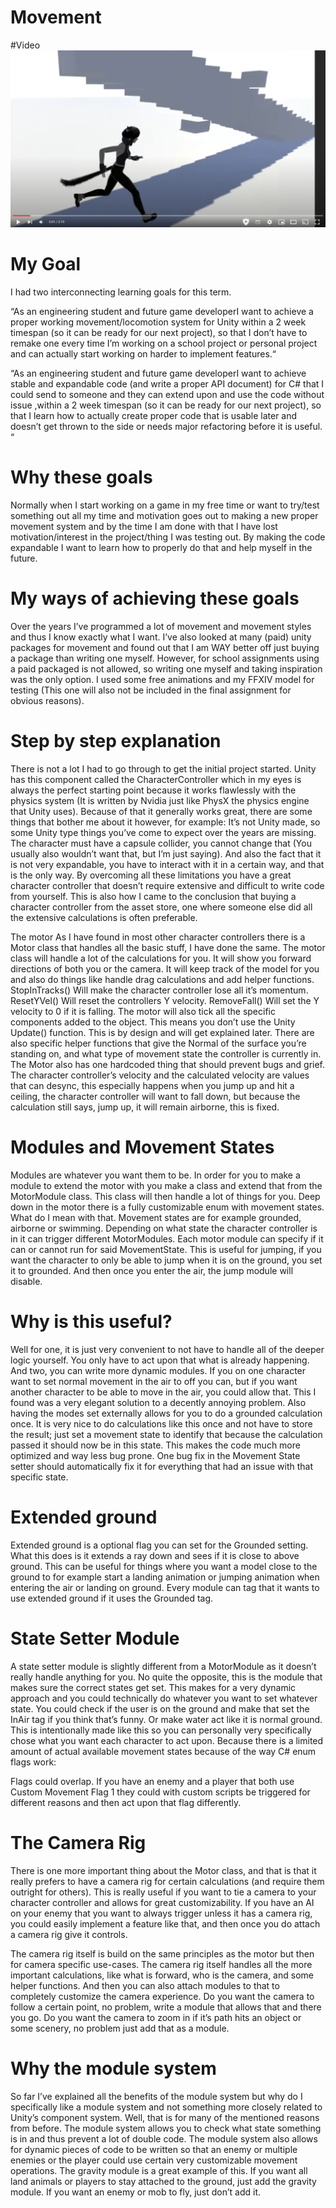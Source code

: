 # Movement

#Video
[![Movement Video](https://github.com/Glyceri/Movement/blob/main/Walking.png)](https://www.youtube.com/watch?v=hqfhNVeS_VA "Walking")

# My Goal
I had two interconnecting learning goals for this term. 

“As an engineering student and future game developerI want to achieve a proper working movement/locomotion system for Unity within a 2 week timespan (so it can be ready for our next project), so that I don’t have to remake one every time I’m working on a school project or personal project and can actually start working on harder to implement features.“

“As an engineering student and future game developerI want to achieve stable and expandable code (and write a proper API document) for C# that I could send to someone and they can extend upon and use the code without issue ,within a 2 week timespan (so it can be ready for our next project), so that I learn how to actually create proper code that is usable later and doesn’t get thrown to the side or needs major refactoring before it is useful. “

# Why these goals
Normally when I start working on a game in my free time or want to try/test something out all my time and motivation goes out to making a new proper movement system and by the time I am done with that I have lost motivation/interest in the project/thing I was testing out. By making the code expandable I want to learn how to properly do that and help myself in the future. 

# My ways of achieving these goals
Over the years I’ve programmed a lot of movement and movement styles and thus I know exactly what I want. I’ve also looked at many (paid) unity packages for movement and found out that I am WAY better off just buying a package than writing one myself. However, for school assignments using a paid packaged is not allowed, so writing one myself and taking inspiration was the only option. I used some free animations and my FFXIV model for testing (This one will also not be included in the final assignment for obvious reasons).

# Step by step explanation
There is not a lot I had to go through to get the initial project started. Unity has this component called the CharacterController which in my eyes is always the perfect starting point because it works flawlessly with the physics system (It is written by Nvidia just like PhysX the physics engine that Unity uses). Because of that it generally works great, there are some things that bother me about it however, for example: It’s not Unity made, so some Unity type things you’ve come to expect over the years are missing. The character must have a capsule collider, you cannot change that (You usually also wouldn’t want that, but I’m just saying). And also the fact that it is not very expandable, you have to interact with it in a certain way, and that is the only way. By overcoming all these limitations you have a great character controller that doesn’t require extensive and difficult to write code from yourself. This is also how I came to the conclusion that buying a character controller from the asset store, one where someone else did all the extensive calculations is often preferable. 

The motor
As I have found in most other character controllers there is a Motor class that handles all the basic stuff, I have done the same. The motor class will handle a lot of the calculations for you. It will show you forward directions of both you or the camera. It will keep track of the model for you and also do things like handle drag calculations and add helper functions. 
StopInTracks() Will make the character controller lose all it’s momentum. 
ResetYVel() Will reset the controllers Y velocity.
RemoveFall() Will set the Y velocity to 0 if it is falling.
The motor will also tick all the specific components added to the object. This means you don’t use the Unity Update() function. This is by design and will get explained later. There are also specific helper functions that give the Normal of the surface you’re standing on, and what type of movement state the controller is currently in. The Motor also has one hardcoded thing that should prevent bugs and grief. The character controller’s velocity and the calculated velocity are values that can desync, this especially happens when you jump up and hit a ceiling, the character controller will want to fall down, but because the calculation still says, jump up, it will remain airborne, this is fixed.

# Modules and Movement States
Modules are whatever you want them to be. In order for you to make a module to extend the motor with you make a class and extend that from the MotorModule class. This class will then handle a lot of things for you. Deep down in the motor there is a fully customizable enum with movement states. What do I mean with that. Movement states are for example grounded, airborne or swimming. Depending on what state the character controller is in it can trigger different MotorModules. Each motor module can specify if it can or cannot run for said MovementState. This is useful for jumping, if you want the character to only be able to jump when it is on the ground, you set it to grounded. And then once you enter the air, the jump module will disable.

# Why is this useful? 
Well for one, it is just very convenient to not have to handle all of the deeper logic yourself. You only have to act upon that what is already happening. And two, you can write more dynamic modules. If you on one character want to set normal movement in the air to off you can, but if you want another character to be able to move in the air, you could allow that. This I found was a very elegant solution to a decently annoying problem. Also having the modes set externally allows for you to do a grounded calculation once. It is very nice to do calculations like this once and not have to store the result; just set a movement state to identify that because the calculation passed it should now be in this state. This makes the code much more optimized and way less bug prone. One bug fix in the Movement State setter should automatically fix it for everything that had an issue with that specific state.

# Extended ground
Extended ground is a optional flag you can set for the Grounded setting. What this does is it extends a ray down and sees if it is close to above ground. This can be useful for things where you want a model close to the ground to for example start a landing animation or jumping animation when entering the air or landing on ground. Every module can tag that it wants to use extended ground if it uses the Grounded tag.

# State Setter Module
A state setter module is slightly different from a MotorModule as it doesn’t really handle anything for you. No quite the opposite, this is the module that makes sure the correct states get set. This makes for a very dynamic approach and you could technically do whatever you want to set whatever state. You could check if the user is on the ground and make that set the InAir tag if you think that’s funny. Or make water act like it is normal ground. This is intentionally made like this so you can personally very specifically chose what you want each character to act upon. Because there is a limited amount of actual available movement states because of the way C# enum flags work:
 
Flags could overlap. If you have an enemy and a player that both use Custom Movement Flag 1 they could with custom scripts be triggered for different reasons and then act upon that flag differently.

# The Camera Rig
There is one more important thing about the Motor class, and that is that it really prefers to have a camera rig for certain calculations (and require them outright for others). This is really useful if you want to tie a camera to your character controller and allows for great customizability. If you have an AI on your enemy that you want to always trigger unless it has a camera rig, you could easily implement a feature like that, and then once you do attach a camera rig give it controls. 

The camera rig itself is build on the same principles as the motor but then for camera specific use-cases. The camera rig itself handles all the more important calculations, like what is forward, who is the camera, and some helper functions. And then you can also attach modules to that to completely customize the camera experience. Do you want the camera to follow a certain point, no problem, write a module that allows that and there you go. Do you want the camera to zoom in if it’s path hits an object or some scenery, no problem just add that as a module.

# Why the module system
So far I’ve explained all the benefits of the module system but why do I specifically like a module system and not something more closely related to Unity’s component system. Well, that is for many of the mentioned reasons from before. The module system allows you to check what state something is in and thus prevent a lot of double code. The module system also allows for dynamic pieces of code to be written so that an enemy or multiple enemies or the player could use certain very customizable movement operations. The gravity module is a great example of this. If you want all land animals or players to stay attached to the ground, just add the gravity module. If you want an enemy or mob to fly, just don’t add it. 
